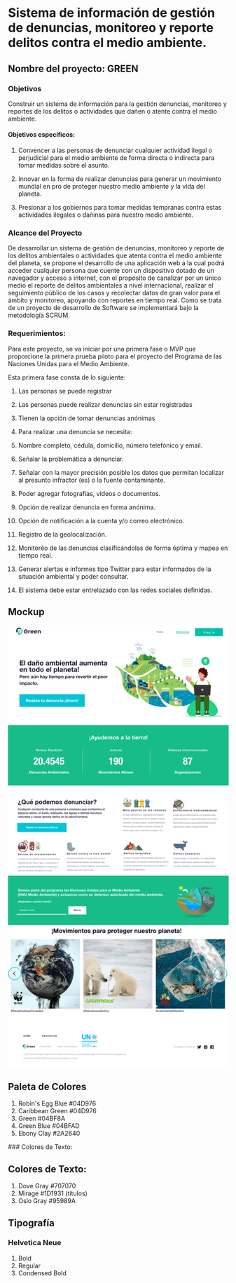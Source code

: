 # Sistema de información de gestión de denuncias, monitoreo y reporte delitos contra el medio ambiente.

## Nombre del proyecto: GREEN

### Objetivos
Construir un sistema de información para la gestión denuncias, monitoreo y reportes de los delitos o actividades que dañen o atente contra el medio ambiente.

#### Objetivos específicos:

1. Convencer a las personas de denunciar cualquier actividad ilegal o perjudicial para el medio ambiente de forma directa o indirecta para tomar medidas sobre el asunto.

2. Innovar en la forma de realizar denuncias para generar un movimiento mundial en pro de proteger nuestro medio ambiente y la vida del planeta.

3. Presionar a los gobiernos para tomar medidas tempranas contra estas actividades ilegales o dañinas para nuestro medio ambiente.

### Alcance del Proyecto
De desarrollar un sistema de gestión de denuncias, monitoreo y reporte de los delitos ambientales o actividades que atenta contra el medio ambiente del planeta, se propone el desarrollo de una aplicación web a la cual podrá acceder cualquier persona que cuente con un dispositivo dotado de un navegador y acceso a internet, con el propósito de canalizar por un único medio el reporte de delitos ambientales a nivel internacional, realizar el seguimiento público de los casos y recolectar datos de gran valor para el ámbito y monitoreo, apoyando con reportes en tiempo real. Como se trata de un proyecto de desarrollo de Software se implementará bajo la metodología SCRUM.

### Requerimientos:

Para este proyecto, se va iniciar por una primera fase o MVP que proporcione la primera prueba piloto para el proyecto del Programa de las Naciones Unidas para el Medio Ambiente. 

Esta primera fase consta de lo siguiente:

1. Las personas se puede registrar

2. Las personas puede realizar denuncias sin estar registradas 

3. Tienen la opción de tomar denuncias anónimas 

4. Para realizar una denuncia se necesita: 

5. Nombre completo, cédula, domicilio, número telefónico y email.

6. Señalar la problemática a denunciar.

7. Señalar con la mayor precisión posible los datos que permitan localizar al presunto infractor (es) o la fuente contaminante.

8. Poder agregar fotografías, vídeos o documentos. 

9. Opción de realizar denuncia en forma anónima. 

10. Opción de notificación a la cuenta y/o correo electrónico.

11. Registro de la geolocalización.

12. Monitoréo de las denuncias clasificándolas de forma óptima y mapea en tiempo real.

13. Generar alertas e informes tipo Twitter para estar informados de la situación ambiental y poder consultar.

14. El sistema debe estar entrelazado con las redes sociales definidas. 

## Mockup
![Hero](https://github.com/jsnunki/green-project/blob/master/mockups/homepage.png)

## Paleta de Colores

1. Robin's Egg Blue #04D976 
2. Caribbean Green #04D976
3.  Green #04BF8A
4.  Green Blue #04BFAD
5. Ebony Clay #2A2640

### Colores de Texto:

## Colores de Texto:
1. Dove Gray #707070
2. Mirage #1D1931 (títulos)
3. Oslo Gray #95989A

## Tipografía
### Helvetica Neue
1. Bold 
2. Regular
3. Condensed Bold
